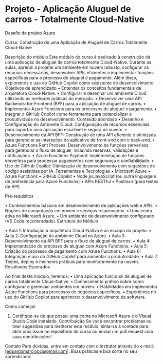 # Projeto - Aplicação Aluguel de carros - Totalmente Cloud-Native
 Desafio de projeto Azure

  Curso: Construção de uma Aplicação de Aluguel de Carros Totalmente Cloud-Native

Descrição do módulo
Este módulo do curso é dedicado à construção de uma aplicação de aluguel de carros totalmente Cloud-Native. 
Durante as aulas, aprendi a projetar um ambiente em nuvem robusto, configurar os recursos necessários, desenvolver APIs eficientes e implementar funções específicas para o processo de aluguel e pagamento. Além disso, exploramos o uso do GitHub Copilot como assistente de desenvolvimento.
Objetivos de aprendizado
•   Entender os conceitos fundamentais da arquitetura Cloud-Native.
•   Configurar e desenhar um ambiente Cloud utilizando as melhores práticas do mercado.
•   Desenvolver uma API Backends-for-Frontend (BFF) para a aplicação de aluguel de carros.
•   Implementar Azure Functions para os processos de aluguel e pagamento.
•   Integrar o GitHub Copilot como ferramenta para potencializar a produtividade no desenvolvimento.
Conteúdo abordado
•   Desenho e Configuração do Ambiente Cloud: Configuração de recursos essenciais para suportar uma aplicação escalável e segura na nuvem.
•   Desenvolvimento da API BFF: Construção de uma API eficiente e otimizada para gerenciar as interações do aplicativo de front-end com o back-end.
•   Azure Functions Rent Process: Desenvolvimento de funções serverless para gerenciar o fluxo de aluguel, incluindo reservas, validações e notificações.
•   Azure Functions Payment: Implementação de funções serverless para processar pagamentos com segurança e confiabilidade.
•   Uso do GitHub Copilot: Otimização do desenvolvimento com sugestões de código assistidas por IA.
Ferramentas e Tecnologias
•   Microsoft Azure
•   Azure Functions
•   GitHub Copilot
•   Node.js/JavaScript (ou outra linguagem de preferência para Azure Functions)
•   APIs RESTful
•   Postman (para testes de API)

Pré-requisitos

•   Conhecimentos básicos em desenvolvimento de aplicações web e APIs.
•   Noções de computação em nuvem e serviços relacionados.
•   Uma conta ativa no Microsoft Azure.
•   Um ambiente de desenvolvimento configurado (VS Code recomendado).
Estrutura do Módulo

•   Aula 1: Introdução à arquitetura Cloud-Nativa e ao escopo do projeto.
•   Aula 2: Configuração do ambiente Cloud na Azure.
•   Aula 3: Desenvolvimento da API BFF para o fluxo de aluguel de carros.
•   Aula 4: Implementação do processo de aluguel com Azure Functions.
•   Aula 5: Criação do processo de pagamento com Azure Functions.
•   Aula 6: Integração e uso do GitHub Copilot para aumentar a produtividade.
•   Aula 7: Testes, deploy e melhores práticas para monitoramento na nuvem.
Resultados Esperados

Ao final deste módulo, teremos:
•   Uma aplicação funcional de aluguel de carros totalmente Cloud-Native.
•   Conhecimento prático sobre como configurar e gerenciar ambientes em nuvem.
•   Habilidades em implementar Azure Functions para processos de negócios específicos.
•   Experiência no uso do GitHub Copilot para aprimorar o desenvolvimento de software.

Como começar
1. Certifique-se de que possui uma conta no Microsoft Azure e o Visual Studio Code instalado.
Contribuição
Se você encontrar problemas ou tiver sugestões para melhorar este módulo, sinta-se à vontade para abrir uma issue no repositório do curso ou enviar um pull request com suas contribuições!

Contato
Para dúvidas, entre em contato com o instrutor através do e-mail: [eduardomarciopc@gmail.com].
Boas práticas e boa sorte no seu aprendizado!

